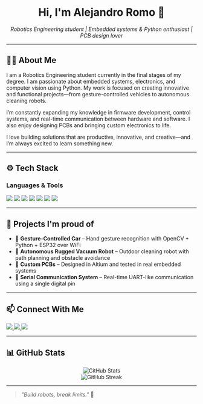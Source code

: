 <h1 align="center">Hi, I'm Alejandro Romo 👋</h1>

<p align="center">
  <em>Robotics Engineering student | Embedded systems & Python enthusiast | PCB design lover</em>
</p>

---

## 👨‍💻 About Me

I am a Robotics Engineering student currently in the final stages of my degree. I am passionate about embedded systems, electronics, and computer vision using Python. My work is focused on creating innovative and functional projects—from gesture-controlled vehicles to autonomous cleaning robots.

I’m constantly expanding my knowledge in firmware development, control systems, and real-time communication between hardware and software. I also enjoy designing PCBs and bringing custom electronics to life.

I love building solutions that are productive, innovative, and creative—and I’m always excited to learn something new.

---

## ⚙️ Tech Stack

### Languages & Tools

<span>
  <img src="https://img.shields.io/badge/C/C++-00599C?style=for-the-badge&logo=c&logoColor=white">
  <img src="https://img.shields.io/badge/Python-3776AB?style=for-the-badge&logo=python&logoColor=white">
  <img src="https://img.shields.io/badge/Arduino-00979D?style=for-the-badge&logo=arduino&logoColor=white">
  <img src="https://img.shields.io/badge/ESP32-323232?style=for-the-badge&logo=espressif&logoColor=white">
  <img src="https://img.shields.io/badge/Altium_Designer-A5915F?style=for-the-badge&logo=altiumdesigner&logoColor=white">
  <img src="https://img.shields.io/badge/Git-F05032?style=for-the-badge&logo=git&logoColor=white">
  <img src="https://img.shields.io/badge/Linux-FCC624?style=for-the-badge&logo=linux&logoColor=black">
</span>

---

## 🚀 Projects I'm proud of

- 🤖 **Gesture-Controlled Car** – Hand gesture recognition with OpenCV + Python + ESP32 over WiFi  
- 🧹 **Autonomous Rugged Vacuum Robot** – Outdoor cleaning robot with path planning and obstacle avoidance  
- 🔌 **Custom PCBs** – Designed in Altium and tested in real embedded systems  
- 📶 **Serial Communication System** – Real-time UART-like communication using a single digital pin

---

## 📫 Connect With Me

<a href="https://www.linkedin.com/in/alejandro40k">
  <img src="https://img.shields.io/badge/LinkedIn-%230077B5.svg?style=for-the-badge&logo=linkedin&logoColor=white">
</a>
<a href="https://github.com/Alejandro40K">
  <img src="https://img.shields.io/badge/GitHub-%2312100E.svg?style=for-the-badge&logo=github&logoColor=white">
</a>
<a href="mailto:alejandro.romo.dev@gmail.com">
  <img src="https://img.shields.io/badge/Gmail-D14836?style=for-the-badge&logo=gmail&logoColor=white">
</a>

---

## 📊 GitHub Stats

<p align="center">
  <img src="https://github-readme-stats.vercel.app/api?username=Alejandro40K&show_icons=true&theme=tokyonight&hide_border=true" alt="GitHub Stats" />
  <br>
  <img src="https://github-readme-streak-stats.herokuapp.com/?user=Alejandro40K&theme=material-palenight" alt="GitHub Streak" />
</p>

---

> *"Build robots, break limits."* 🤖
